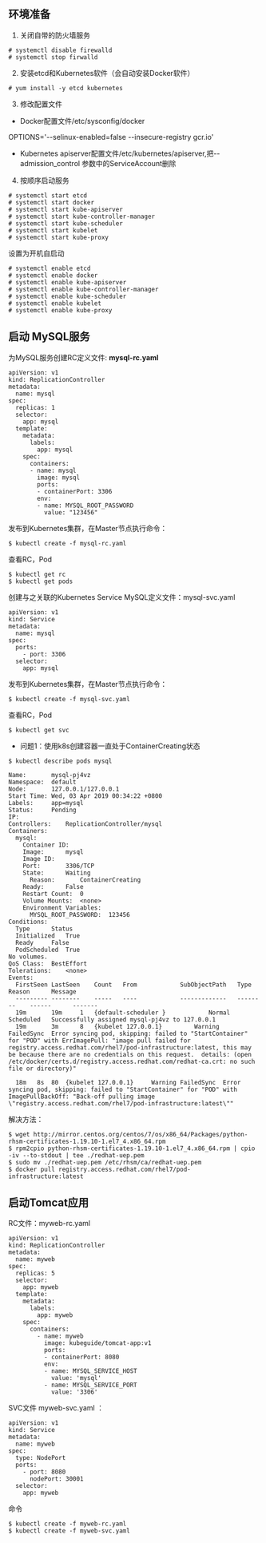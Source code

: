 ## 环境准备

1.  关闭自带的防火墙服务

```
# systemctl disable firewalld
# systemctl stop firwalld
```

2. 安装etcd和Kubernetes软件（会自动安装Docker软件）

```
# yum install -y etcd kubernetes
```

3. 修改配置文件

* Docker配置文件/etc/sysconfig/docker

OPTIONS='--selinux-enabled=false --insecure-registry gcr.io'

* Kubernetes apiserver配置文件/etc/kubernetes/apiserver,把--admission_control
参数中的ServiceAccount删除

4. 按顺序启动服务

```
# systemctl start etcd
# systemctl start docker
# systemctl start kube-apiserver
# systemctl start kube-controller-manager
# systemctl start kube-scheduler
# systemctl start kubelet
# systemctl start kube-proxy
```
设置为开机自启动

```
# systemctl enable etcd
# systemctl enable docker
# systemctl enable kube-apiserver
# systemctl enable kube-controller-manager
# systemctl enable kube-scheduler
# systemctl enable kubelet
# systemctl enable kube-proxy
```



## 启动 MySQL服务

为MySQL服务创建RC定义文件: **mysql-rc.yaml**

```
apiVersion: v1
kind: ReplicationController
metadata:
  name: mysql
spec:
  replicas: 1
  selector:
    app: mysql
  template:
    metadata:
      labels:
        app: mysql
    spec:
      containers:
      - name: mysql
        image: mysql
        ports:
        - containerPort: 3306
        env:
        - name: MYSQL_ROOT_PASSWORD
          value: "123456"
```

发布到Kubernetes集群，在Master节点执行命令：

```
$ kubectl create -f mysql-rc.yaml
```

查看RC，Pod

```
$ kubectl get rc
$ kubectl get pods
```

创建与之关联的Kubernetes Service MySQL定义文件：mysql-svc.yaml

```
apiVersion: v1
kind: Service
metadata:
  name: mysql
spec:
  ports:
    - port: 3306
  selector:
    app: mysql
```
发布到Kubernetes集群，在Master节点执行命令：

```
$ kubectl create -f mysql-svc.yaml
```

查看RC，Pod

```
$ kubectl get svc
```

* 问题1：使用k8s创建容器一直处于ContainerCreating状态

```
$ kubectl describe pods mysql

Name:		mysql-pj4vz
Namespace:	default
Node:		127.0.0.1/127.0.0.1
Start Time:	Wed, 03 Apr 2019 00:34:22 +0800
Labels:		app=mysql
Status:		Pending
IP:		
Controllers:	ReplicationController/mysql
Containers:
  mysql:
    Container ID:	
    Image:		mysql
    Image ID:		
    Port:		3306/TCP
    State:		Waiting
      Reason:		ContainerCreating
    Ready:		False
    Restart Count:	0
    Volume Mounts:	<none>
    Environment Variables:
      MYSQL_ROOT_PASSWORD:	123456
Conditions:
  Type		Status
  Initialized 	True 
  Ready 	False 
  PodScheduled 	True 
No volumes.
QoS Class:	BestEffort
Tolerations:	<none>
Events:
  FirstSeen	LastSeen	Count	From			SubObjectPath	Type		Reason		Message
  ---------	--------	-----	----			-------------	--------	------		-------
  19m		19m		1	{default-scheduler }			Normal		Scheduled	Successfully assigned mysql-pj4vz to 127.0.0.1
  19m		3m		8	{kubelet 127.0.0.1}			Warning		FailedSync	Error syncing pod, skipping: failed to "StartContainer" for "POD" with ErrImagePull: "image pull failed for registry.access.redhat.com/rhel7/pod-infrastructure:latest, this may be because there are no credentials on this request.  details: (open /etc/docker/certs.d/registry.access.redhat.com/redhat-ca.crt: no such file or directory)"

  18m	8s	80	{kubelet 127.0.0.1}		Warning	FailedSync	Error syncing pod, skipping: failed to "StartContainer" for "POD" with ImagePullBackOff: "Back-off pulling image \"registry.access.redhat.com/rhel7/pod-infrastructure:latest\""
```

解决方法：
```
$ wget http://mirror.centos.org/centos/7/os/x86_64/Packages/python-rhsm-certificates-1.19.10-1.el7_4.x86_64.rpm
$ rpm2cpio python-rhsm-certificates-1.19.10-1.el7_4.x86_64.rpm | cpio -iv --to-stdout | tee ./redhat-uep.pem
$ sudo mv ./redhat-uep.pem /etc/rhsm/ca/redhat-uep.pem
$ docker pull registry.access.redhat.com/rhel7/pod-infrastructure:latest
```

##  启动Tomcat应用

RC文件：myweb-rc.yaml

```
apiVersion: v1
kind: ReplicationController
metadata:
  name: myweb
spec:
  replicas: 5
  selector:
    app: myweb
  template:
    metadata:
      labels:
        app: myweb
    spec:
      containers:
        - name: myweb
          image: kubeguide/tomcat-app:v1
          ports:
          - containerPort: 8080
          env:
          - name: MYSQL_SERVICE_HOST
            value: 'mysql'
          - name: MYSQL_SERVICE_PORT
            value: '3306'
```

SVC文件 myweb-svc.yaml ：

```
apiVersion: v1
kind: Service
metadata:
  name: myweb
spec:
  type: NodePort
  ports:
    - port: 8080
      nodePort: 30001
  selector:
    app: myweb
```

命令

```
$ kubectl create -f myweb-rc.yaml
$ kubectl create -f myweb-svc.yaml
```



